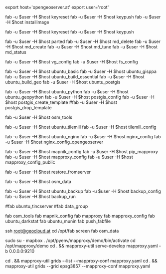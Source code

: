 export host='opengeoserver.at'
export user='root'

fab -u $user -H $host keyreset
fab -u $user -H $host keypush
fab -u $user -H $host installimage

fab -u $user -H $host keyreset
fab -u $user -H $host keypush

fab -u $user -H $host parted
fab -u $user -H $host md_delete
fab -u $user -H $host md_create
fab -u $user -H $host md_tune
fab -u $user -H $host md_status

fab -u $user -H $host vg_config
fab -u $user -H $host fs_config

fab -u $user -H $host ubuntu_basic
fab -u $user -H $host ubuntu_gisppa
fab -u $user -H $host ubuntu_build_essential
fab -u $user -H $host ubuntu_build_geo
fab -u $user -H $host ubuntu_postgis

fab -u $user -H $host ubuntu_python
fab -u $user -H $host ubuntu_geopython
fab -u $user -H $host postgis_config
fab -u $user -H $host postgis_create_template
#fab -u $user -H $host postgis_drop_template

fab -u $user -H $host osm_tools

fab -u $user -H $host ubuntu_tilemill
fab -u $user -H $host tilemill_config

fab -u $user -H $host ubuntu_nginx
fab -u $user -H $host nginx_config
fab -u $user -H $host nginx_config_opengeoserver

fab -u $user -H $host mapnik_config
fab -u $user -H $host pip_mapproxy
fab -u $user -H $host mapproxy_config
fab -u $user -H $host mapproxy_config_public

fab -u $user -H $host restore_fromserver

fab -u $user -H $host osm_data

fab -u $user -H $host ubuntu_backup
fab -u $user -H $host backup_config
fab -u $user -H $host backup_run

#fab ubuntu_tincserver
#fab data_group

fab osm_tools
fab mapnik_config
fab mapproxy
fab mapproxy_config
fab ubuntu_darkstat
fab ubuntu_munin
fab push_fabfile

ssh root@geocloud.at
cd /opt/fab
screen
fab osm_data

sudo su - mapbox
. /opt/pyenv/mapproxy/demo/bin/activate
cd /opt/mapproxy/demo
cd . && mapproxy-util serve-develop mapproxy.yaml -b 0.0.0.0:9210

cd . &&  mapproxy-util grids --list --mapproxy-conf mapproxy.yaml
cd . && mapproxy-util grids --grid epsg3857 --mapproxy-conf mapproxy.yaml
